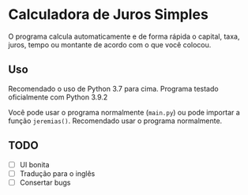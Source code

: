 # Calculadora de Juros Simples

O programa calcula automaticamente e de forma rápida o capital, taxa, juros, tempo ou montante de acordo com o que você colocou.

## Uso

Recomendado o uso de Python 3.7 para cima. Programa testado oficialmente com Python 3.9.2

Você pode usar o programa normalmente (`main.py`) ou pode importar a função `jeremias()`. Recomendado usar o programa normalmente.

## TODO
- [ ] UI bonita
- [ ] Tradução para o inglês
- [ ] Consertar bugs
